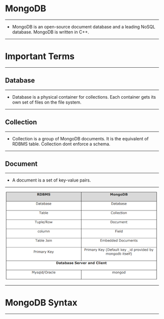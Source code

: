 # MongoDB

<hr>

- MongoDB is an open-source document database and a leading NoSQL database. MongoDB is written in C++.

<hr>

# Important Terms

<hr>

## Database

<hr>

- Database is a physical container for collections. Each container gets its own set of files on the file system.

<hr>

## Collection

<hr>

- Collection is a group of MongoDB documents. It is the equivalent of RDBMS table. Collection dont enforce a schema.

<hr>

## Document

<hr>

- A document is a set of key-value pairs.

<hr>

![Comparision](Mongo_Images/Comparision1.PNG)

<hr>

# MongoDB Syntax

<hr>
